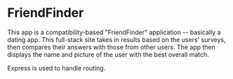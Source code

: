 # FriendFinder

This app is a compatibility-based "FriendFinder" application -- basically a dating app. This full-stack site takes in results based on the users' surveys, then compares their answers with those from other users. The app then displays the name and picture of the user with the best overall match. 

Express is used to handle routing.
